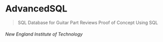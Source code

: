 # AdvancedSQL
> SQL Database for Guitar Part Reviews
> Proof of Concept Using SQL
 
###### New England Institute of Technology
